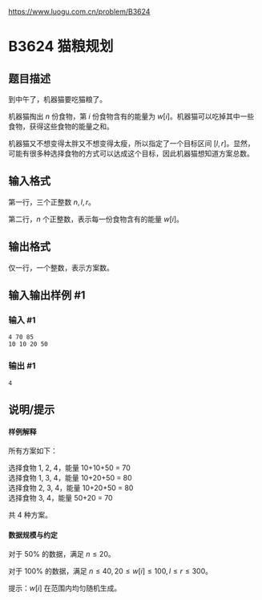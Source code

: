https://www.luogu.com.cn/problem/B3624

# B3624 猫粮规划

## 题目描述

到中午了，机器猫要吃猫粮了。

机器猫掏出 $n$ 份食物，第 $i$ 份食物含有的能量为 $w[i]$。机器猫可以吃掉其中一些食物，获得这些食物的能量之和。

机器猫又不想变得太胖又不想变得太瘦，所以指定了一个目标区间 $[l, r]$。显然，可能有很多种选择食物的方式可以达成这个目标，因此机器猫想知道方案总数。

## 输入格式

第一行，三个正整数 $n, l, r$。

第二行，$n$ 个正整数，表示每一份食物含有的能量 $w[i]$。

## 输出格式

仅一行，一个整数，表示方案数。

## 输入输出样例 #1

### 输入 #1

```
4 70 85
10 10 20 50
```

### 输出 #1

```
4
```

## 说明/提示

#### 样例解释

所有方案如下：

选择食物 1, 2, 4，能量 10+10+50 = 70  
选择食物 1, 3, 4，能量 10+20+50 = 80  
选择食物 2, 3, 4，能量 10+20+50 = 80  
选择食物 3, 4，能量 50+20 = 70

共 4 种方案。

#### 数据规模与约定

对于 $50\%$ 的数据，满足 $n\leq 20$。

对于 $100\%$ 的数据，满足 $n\leq 40, 20\leq w[i] \leq 100, l\leq r \leq 300$。

提示：$w[i]$ 在范围内均匀随机生成。